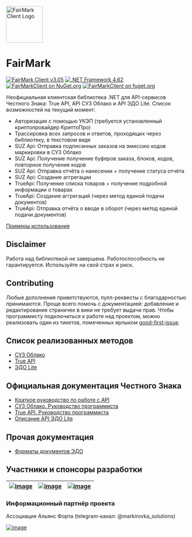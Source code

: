 <img alt="FairMark Client Logo" src="https://raw.githubusercontent.com/FairMark/FairMarkClient/master/FairMark.Docs/FairMarkGlitchyLogo.gif" width="100" />

# FairMark

[![FairMark Client v3.05](https://img.shields.io/badge/честный%20знак-v3.06.1-yellowgreen)](https://честныйзнак.рф/upload/iblock/07f/ru_API_OMS-CLOUD.pdf)
[![.NET Framework 4.62](https://img.shields.io/badge/.net-v4.62-yellow)](https://www.microsoft.com/ru-RU/download/details.aspx?id=53321)
[![FairMarkClient on NuGet.org](https://img.shields.io/nuget/v/FairMarkClient.svg)](https://www.nuget.org/packages/FairMarkClient)
[![FairMarkClient on fuget.org](https://www.fuget.org/packages/FairMarkClient/badge.svg)](https://www.fuget.org/packages/FairMarkClient)

Неофициальная клиентская библиотека .NET для API-сервисов Честного Знака: True API, API СУЗ Облако и API ЭДО Lite.
Список возможностей на текущий момент:

* Авторизация с помощью УКЭП (требуется установленный криптопровайдер КриптоПро)
* Трассировка всех запросов и ответов, проходящих через библиотеку, в текстовом виде
* SUZ Api: Отправка подписанных заказов на эмиссию кодов маркировки в СУЗ Облако
* SUZ Api: Получение получение буферов заказа, блоков, кодов, повторное получение кодов
* SUZ Api: Отправка отчёта о нанесении + получение статуса отчёта
* SUZ Api: Создание аггрегации
* TrueApi: Получение списка товаров + получение подробной информации о товарах
* TrueApi: Создание аггрегаций (через метод единой подачи документов)
* TrueApi: Отправка отчёта о вводе в оборот (через метод единой подачи документов)

[Примеры использования](https://github.com/FairMark/FairMarkClient/wiki/Examples)

## Disclaimer

Работа над библиотекой не завершена. Работоспособность не гарантируется. Используйте на свой страх и риск.

## Contributing

Любые дополнения приветствуются, пулл-реквесты с благодарностью принимаются.
Проще всего помочь с документацией: добавление и редактирование страничек в вики не требует выдачи прав.
Чтобы программисту подключиться к работе над проектом, можно реализовать один из тикетов, помеченных ярлыком
[good-first-issue](https://github.com/FairMark/FairMarkClient/issues?q=is%3Aissue+is%3Aopen+sort%3Aupdated-desc+label%3A%22good+first+issue%22).

## Список реализованных методов

* [СУЗ Облако](FairMark.Docs/oms_methods.txt)
* [True API](FairMark.Docs/true_methods.txt)
* [ЭДО Lite](FairMark.Docs/edo_methods.txt)

## Официальная документация Честного Знака

* [Краткое руководство по работе с API](https://xn--80ajghhoc2aj1c8b.xn--p1ai/upload/Краткое_руководство_по_работе_с_API.pdf)
* [СУЗ Облако. Руководство программиста](https://xn--80ajghhoc2aj1c8b.xn--p1ai/upload/iblock/07f/ru_API_OMS-CLOUD.pdf)
* [True API. Руководство программиста](https://xn--80ajghhoc2aj1c8b.xn--p1ai/upload/TRUE_API.pdf)
* [Описание API ЭДО Lite](https://xn--80ajghhoc2aj1c8b.xn--p1ai/upload/API%20ЭДО%20lite.pdf)

## Прочая документация

* [Форматы документов ЭДО](FairMark.Docs/DocumentFormats.md)

## Участники и спонсоры разработки

| [![image](https://user-images.githubusercontent.com/672878/119223004-cb968c00-baff-11eb-9758-338f7763d5f3.png)](https://www.met.ru/) | [![image](https://user-images.githubusercontent.com/672878/119222534-8bcea500-bafd-11eb-875a-b6268998e93d.png)](http://k-solutions.ru/) | [![image](https://user-images.githubusercontent.com/672878/119222970-9722d000-baff-11eb-9cfb-ce003e44e963.png)](https://diasparbusiness.com/) |
| ------------- | ------------- | ------------- |

### Информационный партнёр проекта 

Ассоциация Альянс Форта (telegram-канал: @markirovka_solutions)

[![image](https://user-images.githubusercontent.com/79666979/120494970-f10b7b80-c3c4-11eb-941e-9ab810583d7d.png)](https://fourta.org/)

